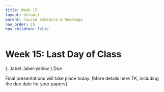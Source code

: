 ```yaml
---
title: Week 15
layout: default
parent: Course Schedule & Readings
nav_order: 15
has_children: false
---
```

# Week 15: Last Day of Class

{: .label .label-yellow }
Due

Final presentations will take place today. [More details here TK, including the due date for your papers]
